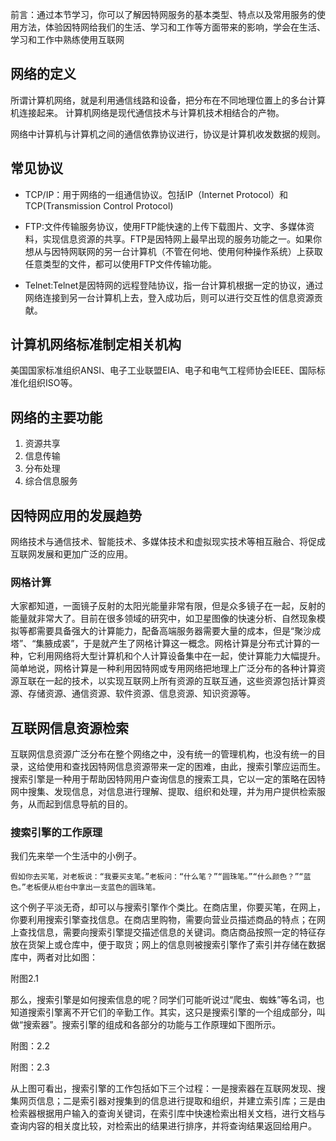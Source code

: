 前言：通过本节学习，你可以了解因特网服务的基本类型、特点以及常用服务的使用方法，体验因特网给我们的生活、学习和工作等方面带来的影响，学会在生活、学习和工作中熟练使用互联网

## 网络的定义

所谓计算机网络，就是利用通信线路和设备，把分布在不同地理位置上的多台计算机连接起来。
计算机网络是现代通信技术与计算机技术相结合的产物。

网络中计算机与计算机之间的通信依靠协议进行，协议是计算机收发数据的规则。

## 常见协议

- TCP/IP：用于网络的一组通信协议。包括IP（Internet Protocol）和TCP(Transmission Control Protocol)

- FTP:文件传输服务协议，使用FTP能快速的上传下载图片、文字、多媒体资料，实现信息资源的共享。FTP是因特网上最早出现的服务功能之一。如果你想从与因特网联网的另一台计算机（不管在何地、使用何种操作系统）上获取任意类型的文件，都可以使用FTP文件传输功能。

- Telnet:Telnet是因特网的远程登陆协议，指一台计算机根据一定的协议，通过网络连接到另一台计算机上去，登入成功后，则可以进行交互性的信息资源贡献。

## 计算机网络标准制定相关机构

美国国家标准组织ANSI、电子工业联盟EIA、电子和电气工程师协会IEEE、国际标准化组织ISO等。

## 网络的主要功能

1. 资源共享
2. 信息传输
3. 分布处理 
4. 综合信息服务

## 因特网应用的发展趋势

网络技术与通信技术、智能技术、多媒体技术和虚拟现实技术等相互融合、将促成互联网发展和更加广泛的应用。

### 网格计算

大家都知道，一面镜子反射的太阳光能量非常有限，但是众多镜子在一起，反射的能量就非常大了。目前在很多领域的研究中，如卫星图像的快速分析、自然现象模拟等都需要具备强大的计算能力，配备高端服务器需要大量的成本，但是“聚沙成塔”、“集腋成裘”，于是就产生了网格计算这一概念。网格计算是分布式计算的一种，它利用网络将大型计算机和个人计算设备集中在一起，使计算能力大幅提升。简单地说，网格计算是一种利用因特网或专用网络把地理上广泛分布的各种计算资源互联在一起的技术，以实现互联网上所有资源的互联互通，这些资源包括计算资源、存储资源、通信资源、软件资源、信息资源、知识资源等。

## 互联网信息资源检索

互联网信息资源广泛分布在整个网络之中，没有统一的管理机构，也没有统一的目录，这给使用和查找因特网信息资源带来一定的困难，由此，搜索引擎应运而生。搜索引擎是一种用于帮助因特网用户查询信息的搜索工具，它以一定的策略在因特网中搜集、发现信息，对信息进行理解、提取、组织和处理，并为用户提供检索服务，从而起到信息导航的目的。

### 搜索引擎的工作原理

我们先来举一个生活中的小例子。

```
假如你去买笔，对老板说：“我要买支笔。”老板问：“什么笔？”“圆珠笔。”“什么颜色？”“蓝色。”老板便从柜台中拿出一支蓝色的圆珠笔。
```

这个例子平淡无奇，却可以与搜索引擎作个类比。在商店里，你要买笔，在网上，你要利用搜索引擎查找信息。在商店里购物，需要向营业员描述商品的特点；在网上查找信息，需要向搜索引擎提交描述信息的关键词。商店商品按照一定的特征存放在货架上或仓库中，便于取货；网上的信息则被搜索引擎作了索引并存储在数据库中，两者对比如图：

附图2.1

那么，搜索引擎是如何搜索信息的呢？同学们可能听说过“爬虫、蜘蛛”等名词，也知道搜索引擎离不开它们的辛勤工作。其实，这只是搜索引擎的一个组成部分，叫做“搜索器”。搜索引擎的组成和各部分的功能与工作原理如下图所示。

附图：2.2

附图：2.3

从上图可看出，搜索引擎的工作包括如下三个过程：一是搜索器在互联网发现、搜集网页信息；二是索引器对搜集到的信息进行提取和组织，并建立索引库；三是由检索器根据用户输入的查询关键词，在索引库中快速检索出相关文档，进行文档与查询内容的相关度比较，对检索出的结果进行排序，并将查询结果返回给用户。